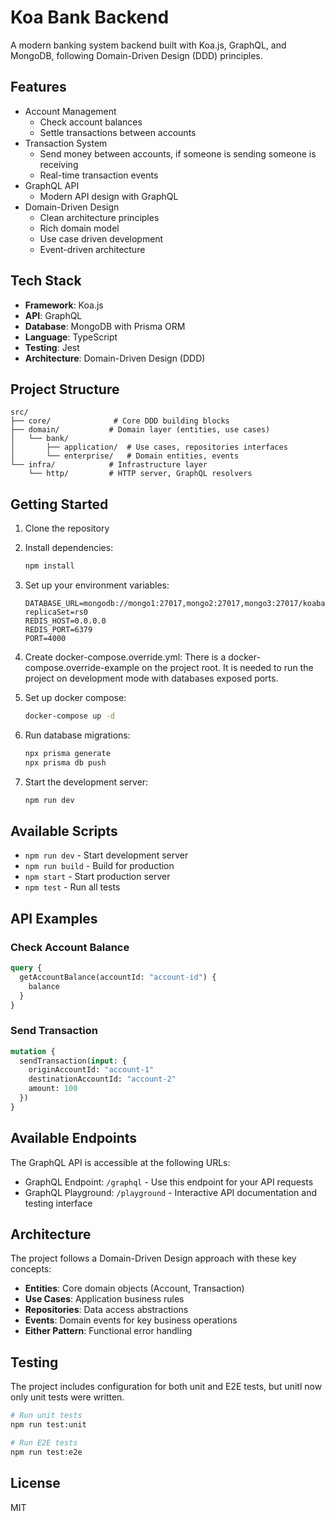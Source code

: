 # Koa Bank Backend

A modern banking system backend built with Koa.js, GraphQL, and MongoDB, following Domain-Driven Design (DDD) principles.

## Features

- Account Management
  - Check account balances
  - Settle transactions between accounts
- Transaction System
  - Send money between accounts, if someone is sending someone is receiving
  - Real-time transaction events
- GraphQL API
  - Modern API design with GraphQL
- Domain-Driven Design
  - Clean architecture principles
  - Rich domain model
  - Use case driven development
  - Event-driven architecture

## Tech Stack

- **Framework**: Koa.js
- **API**: GraphQL
- **Database**: MongoDB with Prisma ORM
- **Language**: TypeScript
- **Testing**: Jest
- **Architecture**: Domain-Driven Design (DDD)

## Project Structure

```
src/
├── core/              # Core DDD building blocks
├── domain/           # Domain layer (entities, use cases)
│   └── bank/
│       ├── application/  # Use cases, repositories interfaces
│       └── enterprise/   # Domain entities, events
└── infra/            # Infrastructure layer
    └── http/         # HTTP server, GraphQL resolvers
```

## Getting Started

1. Clone the repository
2. Install dependencies:
   ```bash
   npm install
   ```
   
3. Set up your environment variables:
   ```
   DATABASE_URL=mongodb://mongo1:27017,mongo2:27017,mongo3:27017/koabank?replicaSet=rs0
   REDIS_HOST=0.0.0.0
   REDIS_PORT=6379
   PORT=4000
   ```
4. Create docker-compose.override.yml:
   There is a docker-compose.override-example on the project root. 
   It is needed to run the project on development mode with databases exposed ports.

5. Set up docker compose:
   ```bash
   docker-compose up -d
   ```
5. Run database migrations:
   ```bash
   npx prisma generate
   npx prisma db push
   ```
6. Start the development server:
   ```bash
   npm run dev
   ```

## Available Scripts

- `npm run dev` - Start development server
- `npm run build` - Build for production
- `npm start` - Start production server
- `npm test` - Run all tests

## API Examples

### Check Account Balance

```graphql
query {
  getAccountBalance(accountId: "account-id") {
    balance
  }
}
```

### Send Transaction

```graphql
mutation {
  sendTransaction(input: {
    originAccountId: "account-1"
    destinationAccountId: "account-2"
    amount: 100
  })
}
```

## Available Endpoints

The GraphQL API is accessible at the following URLs:
- GraphQL Endpoint: `/graphql` - Use this endpoint for your API requests
- GraphQL Playground: `/playground` - Interactive API documentation and testing interface

## Architecture

The project follows a Domain-Driven Design approach with these key concepts:

- **Entities**: Core domain objects (Account, Transaction)
- **Use Cases**: Application business rules
- **Repositories**: Data access abstractions
- **Events**: Domain events for key business operations
- **Either Pattern**: Functional error handling

## Testing

The project includes configuration for both unit and E2E tests, but unitl now only unit tests were written.

```bash
# Run unit tests
npm run test:unit

# Run E2E tests
npm run test:e2e
```

## License

MIT
